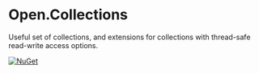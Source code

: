# Open.Collections

Useful set of collections, and extensions for collections with thread-safe read-write access options.

[![NuGet](https://img.shields.io/nuget/v/Open.Collections.svg)](https://www.nuget.org/packages/Open.Collections/)
